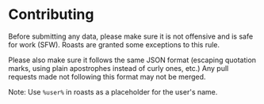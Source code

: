 # Contributing

Before submitting any data, please make sure it is not offensive and is safe for work (SFW). Roasts are granted some exceptions to this rule.

Please also make sure it follows the same JSON format (escaping quotation marks, using plain apostrophes instead of curly ones, etc.)
Any pull requests made not following this format may not be merged.

Note: Use `%user%` in roasts as a placeholder for the user's name.
